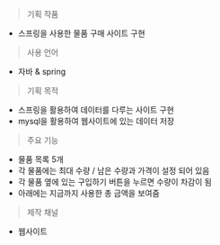 
> 기획 작품 

- 스프링을 사용한 물품 구매 사이트 구현

> 사용 언어

- 자바 & spring

> 기획  목적

- 스프링을 활용하여 데이터를 다루는 사이트 구현
- mysql을 활용하여 웹사이트에 있는 데이터 저장

> 주요 기능

- 물품 목록 5개
- 각 물품에는 최대 수량 / 남은 수량과 가격이 설정 되어 있음
- 각 물품 옆에 있는 구입하기 버튼을 누르면 수량이 차감이 됨
- 아래에는 지금까지 사용한 총 금액을 보여줌


> 제작 채널

- 웹사이트 

